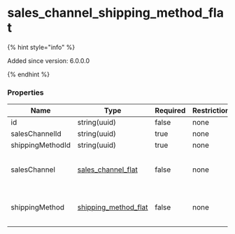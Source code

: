 
# sales_channel_shipping_method_flat

{% hint style="info" %}

Added since version: 6.0.0.0

{% endhint %}

### Properties

|Name|Type|Required|Restrictions|Description|
|---|---|---|---|---|
|id|string(uuid)|false|none|none|
|salesChannelId|string(uuid)|true|none|none|
|shippingMethodId|string(uuid)|true|none|none|
|salesChannel|[sales_channel_flat](/schema/sales_channel_flat.md)|false|none|Added since version: 6.0.0.0|
|shippingMethod|[shipping_method_flat](/schema/shipping_method_flat.md)|false|none|Added since version: 6.0.0.0|
